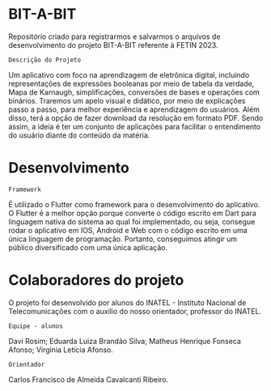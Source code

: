 # BIT-A-BIT
Repositório criado para registrarmos e salvarmos o arquivos de desenvolvimento do projeto BIT-A-BIT referente à FETIN 2023.

    Descrição do Projeto
Um aplicativo com foco na aprendizagem de eletrônica digital, incluindo representações de expressões booleanas por meio de tabela da verdade, Mapa de Karnaugh, simplificações, conversões de bases e operações com binários. Traremos um apelo visual e didático, por meio de explicações passo a passo, para melhor experiência e aprendizagem do usuários. Além disso, terá a opção de fazer download da resolução em formato PDF. Sendo assim, a ideia é ter um conjunto de aplicações para facilitar o entendimento do usuário diante do conteúdo da matéria.


# Desenvolvimento
    Framework
É utilizado o Flutter como framework para o desenvolvimento do aplicativo. O Flutter é a melhor opção porque converte o código escrito em Dart para linguagem nativa do sistema ao qual foi implementado, ou seja, consegue rodar o aplicativo em IOS, Android e Web com o código escrito em uma única linguagem de programação. Portanto, conseguimos atingir um público diversificado com uma única aplicação.


# Colaboradores do projeto
O projeto foi desenvolvido por alunos do INATEL - Instituto Nacional de Telecomunicações com o auxílio do nosso orientador, professor do INATEL.

    Equipe - alunos
Davi Rosim;
Eduarda Luiza Brandão Silva;
Matheus Henrique Fonseca Afonso;
Virgínia Letícia Afonso.

    Orientador
Carlos Francisco de Almeida Cavalcanti Ribeiro.
